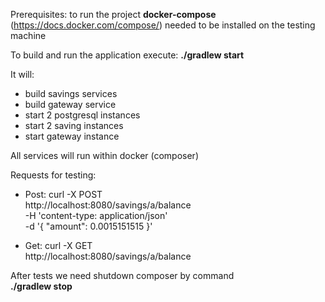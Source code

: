 Prerequisites: to run the project **docker-compose** (https://docs.docker.com/compose/) needed to be installed on the testing machine


To build and run the application execute:
**./gradlew start**

It will:
* build savings services
* build gateway service
* start 2 postgresql instances
* start 2 saving instances
* start gateway instance

All services will run within docker (composer)

Requests for testing:

* Post:
curl -X POST \
http://localhost:8080/savings/a/balance \
-H 'content-type: application/json' \
-d '{
"amount": 0.0015151515
}'

* Get:
  curl -X GET \
  http://localhost:8080/savings/a/balance

After tests we need shutdown composer by command  
**./gradlew stop**